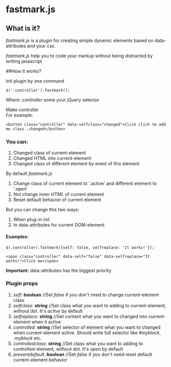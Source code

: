 # fastmark.js

## What is it?

*fastmark.js* is a plugin for creating simple dynamic elements based on data-attributes and your css.

*fastmark.js* help you to code your markup without being distracted by writing javascript

##How it works?

Init plugin by one command

`$('.controller').fastmark();`

Where *.controller* some your jQuery selector

Make controller  
For example:

`<button class="controller" data-selfclass="changed">Click click to add me class .changed</button>`

### You can:

1. Changed class of current-element
2. Changed HTML into current-element
3. Changed class of different element by event of this element

By default *fastmark.js* 

1. Change class of current element to '.active' and different element to '.open'
2. Not change inner HTML of current element
3. Reset default behavior of current element

But you can change this two ways:

1. When plug-in init
2. In data-attributes for current DOM-element

#### Examples:

`$(.controller).fastmark({self: false, selfreplace: 'It works!'});`

`<span class="controller" data-self="false" data-selfreplace="It works!">Click me</span>`

**Important:** data-attributes has the biggest priority

### Plugin props
1. *sefl*: **boolean** //Set *false* if you don't need to change current-element class
2. *selfclass*: **string** //Set class what you want to adding to current-element, without dot. It's *active* by default
3. *selfreplace*: **string** //Set content what you want to changed into current-element when it active
4. *controlled*: **string** //Set selector of element what you want to changed when current-element active. Should write full selector like *#myblock*, *.myblock* etc.
5. *controlledclass*: **string** //Set class what you want to adding to controlled-element, without dot. It's *open* by default
6. *preventdefault*: **boolean** //Set *false* if you don't need reset default current-element behavior
